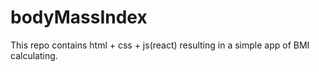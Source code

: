 # bodyMassIndex
 This repo contains html + css + js(react) resulting in a simple app of BMI calculating.
